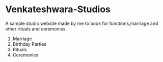 # Venkateshwara-Studios
A sample studio website made by me to book for functions,marriage and other rituals and ceremonies.
<ol>
  <li>Marriage</li>
  <li>Birthday Parties</li>
  <li>Rituals</li>
  <li>Ceremonies</li>

</ol>
